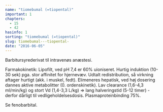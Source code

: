 ```yaml
---
name: "tiomebumal (=tiopental)"
important: 1
chapters:  
  - 15 
  - 42
hasinfo: 1
sorting: "tiomebumal (=tiopental)"
slug: tiomebumal---tiopental-
date: "2016-06-05"
---
```


Barbitursyrederivat til intravenøs anæstesi.

Farmakokinetik: Lipofilt, ved pH 7,4 er 60% uioniseret. Hurtig induktion (10-30 sek) pga. stor affinitet for hjernevæv. Udtalt redistribution, så virkning aftager hurtigt (akk. i muskel, fedt). Elimeneres hepatisk, ved høj dosering dannes aktive metabolitter (0. ordenskinetik). Lav clearance (1,6-4,3 ml/min/kg) og stort Vd (1,4-3,3 L/kg) => lang halveringstid (5-12 timer) - derfor dårligt til vedligeholdelsesdosis. Plasmaproteinbinding 75%.

Se fenobarbital.
